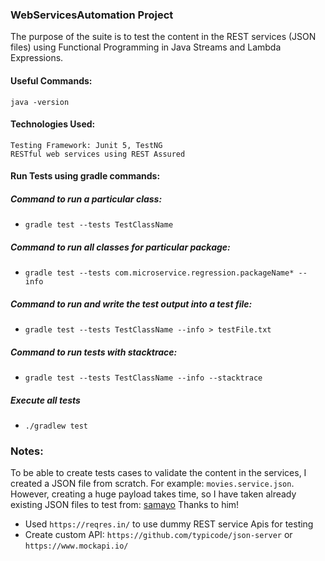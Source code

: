 ### WebServicesAutomation Project

The purpose of the suite is to test the content in the REST services (JSON files) using Functional Programming in Java Streams and Lambda Expressions.

#### Useful Commands:
```properties
java -version
```

#### Technologies Used:
```properties
Testing Framework: Junit 5, TestNG
RESTful web services using REST Assured
```

#### Run Tests using gradle commands:

##### Command to run a particular class:
- `gradle test --tests TestClassName`

##### Command to run all classes for particular package:
- `gradle test --tests com.microservice.regression.packageName* -- info`

##### Command to run and write the test output into a test file:
- `gradle test --tests TestClassName --info > testFile.txt`

##### Command to run tests with stacktrace:
- `gradle test --tests TestClassName --info --stacktrace`

##### Execute all tests
- `./gradlew test`

### Notes:
To be able to create tests cases to validate the content in the services, I created a JSON file from scratch. For example: `movies.service.json`.
However, creating a huge payload takes time, so I have taken already existing JSON files to test from: [samayo](https://github.com/samayo/country-json) Thanks to him!

- Used `https://reqres.in/` to use dummy REST service Apis for testing
- Create custom API: `https://github.com/typicode/json-server` or `https://www.mockapi.io/`
